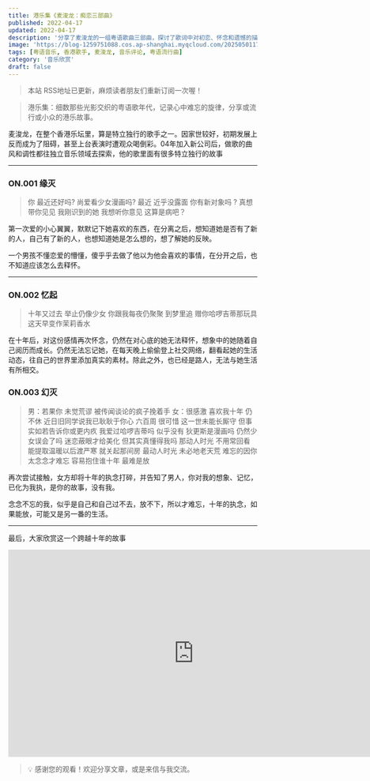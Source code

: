 ```yaml
---
title: 港乐集《麦浚龙：痴恋三部曲》
published: 2022-04-17
updated: 2022-04-17
description: '分享了麦浚龙的一组粤语歌曲三部曲，探讨了歌词中对初恋、怀念和遗憾的描写，以及歌手在香港乐坛的独特音乐风格。'
image: 'https://blog-1259751088.cos.ap-shanghai.myqcloud.com/20250501172118922.png?imageSlim'
tags: [粤语音乐, 香港歌手, 麦浚龙, 音乐评论, 粤语流行曲]
category: '音乐欣赏'
draft: false
---
```


> 本站 RSS地址已更新，麻烦读者朋友们重新订阅一次喔！

> 港乐集：细数那些光影交织的粤语歌年代，记录心中难忘的旋律，分享或流行或小众的港乐故事。

麦浚龙，在整个香港乐坛里，算是特立独行的歌手之一。因家世较好，初期发展上反而成为了阻碍，甚至上台表演时遭观众喝倒彩。04年加入新公司后，做歌的曲风和调性都往独立音乐领域去探索，他的歌里面有很多特立独行的故事

---

### ON.001 缘灭

<!-- ![缘灭封面](https://blog-1259751088.cos.ap-shanghai.myqcloud.com/20201130231457.jpg) -->

> 你 最近还好吗? 尚爱看少女漫画吗?
> 最近 近乎没露面 你有新对象吗 ?
> 真想带你见见 我刚识到的她
> 我想听你意见 这算是病吧？

第一次爱的小心翼翼，默默记下她喜欢的东西，在分离之后，想知道她是否有了新的人，自己有了新的人，也想知道她是怎么想的，想了解她的反映。

一个男孩不懂恋爱的懵懂，傻乎乎去做了他以为他会喜欢的事情，在分开之后，也不知道应该怎么去释怀。

---

### ON.002 忆起

<!-- ![忆起封面](https://blog-1259751088.cos.ap-shanghai.myqcloud.com/20201130231358.jpeg) -->

> 十年又过去 举止仍像少女
> 你跟我每夜仍聚聚 到梦里追
> 赠你哈啰吉蒂那玩具
> 这天早变作茉莉香水

在十年后，对这份感情再次怀念，仍然在对心底的她无法释怀，想象中的她随着自己阅历而成长。仍然无法忘记她，在每天晚上偷偷登上社交网络，翻看起她的生活动态，往自己的世界里添加真实的素材。除此之外，也已经是路人，无法与她生活有所相交。

### ON.003 幻灭

<!-- ![幻灭封面](https://blog-1259751088.cos.ap-shanghai.myqcloud.com/20201130231220.jpeg) -->

> 男：若果你 未觉荒谬 被传闻谈论的疯子挽着手
> 女：很感激 喜欢我十年 仍不休
> 近日旧同学说我已耿耿于你心 六百周
> 很可惜 这一世未能长厮守
> 但事实如若告诉你或更内疚
> 我爱过哈啰吉蒂吗 似乎没有
> 狄更斯是漫画吗 仍然少女误会了吗
> 迷恋蔽眼才给美化 但其实真懂得我吗
> 那动人时光 不用常回看
> 能提取温暖以后渡严寒 就关起那间房
> 最动人时光 未必地老天荒
> 难忘的因你太念念才难忘
> 容易抱住谁十年 最难是放

再次尝试接触，女方却将十年的执念打碎，并告知了男人，你对我的想象、记忆，已化为我执，是你的故事，没有我。

念念不忘的我，似乎是自己和自己过不去，放不下，所以才难忘，十年的执念，如果能放，可能又是另一番的生活。

---

最后，大家欣赏这一个跨越十年的故事

<iframe width="750" height="420" src="https://www.youtube.com/embed/xc6vJ6T1N3o?si=nZ90xeUP3cCCST-H" title="YouTube video player" frameborder="0" allow="accelerometer; autoplay; clipboard-write; encrypted-media; gyroscope; picture-in-picture; web-share" referrerpolicy="strict-origin-when-cross-origin" allowfullscreen></iframe>

> 💡 感谢您的观看！欢迎分享文章，或是来信与我交流。
